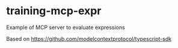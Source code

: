 # training-mcp-expr
Example of MCP server to evaluate expressions

Based on https://github.com/modelcontextprotocol/typescript-sdk
